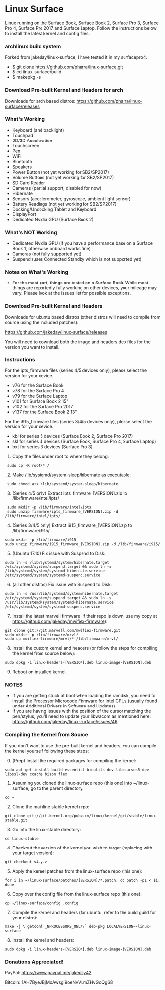 # Linux Surface

Linux running on the Surface Book, Surface Book 2, Surface Pro 3, Surface Pro 4, Surface Pro 2017 and Surface Laptop. Follow the instructions below to install the latest kernel and config files.

### archlinux build system

Forked from jakeday/linux-surface, I have tested it in my surfacepro4. 
* $ git clone https://github.com/pharra/linux-surface.git
* $ cd linux-surface/build
* $ makepkg -si

### Download Pre-built Kernel and Headers for arch
Downloads for arch based distros:
https://github.com/pharra/linux-surface/releases

### What's Working

* Keyboard (and backlight)
* Touchpad
* 2D/3D Acceleration
* Touchscreen
* Pen
* WiFi
* Bluetooth
* Speakers
* Power Button (not yet working for SB2/SP2017)
* Volume Buttons (not yet working for SB2/SP2017)
* SD Card Reader
* Cameras (partial support, disabled for now)
* Hibernate
* Sensors (accelerometer, gyroscope, ambient light sensor)
* Battery Readings (not yet working for SB2/SP2017)
* Docking/Undocking Tablet and Keyboard
* DisplayPort
* Dedicated Nvidia GPU (Surface Book 2)

### What's NOT Working

* Dedicated Nvidia GPU (if you have a performance base on a Surface Book 1, otherwise onboard works fine)
* Cameras (not fully supported yet)
* Suspend (uses Connected Standby which is not supported yet)

### Notes on What's Working
* For the most part, things are tested on a Surface Book. While most things are reportedly fully working on other devices, your mileage may vary. Please look at the issues list for possible exceptions.

### Download Pre-built Kernel and Headers

Downloads for ubuntu based distros (other distros will need to compile from source using the included patches):

https://github.com/jakeday/linux-surface/releases

You will need to download both the image and headers deb files for the version you want to install.

### Instructions

For the ipts_firmware files (series 4/5 devices only), please select the version for your device.
* v76 for the Surface Book
* v78 for the Surface Pro 4
* v79 for the Surface Laptop
* v101 for Surface Book 2 15"
* v102 for the Surface Pro 2017
* v137 for the Surface Book 2 13"

For the i915_firmware files (series 3/4/5 devices only), please select the version for your device.
* kbl for series 5 devices (Surface Book 2, Surface Pro 2017)
* skl for series 4 devices (Surface Book, Surface Pro 4, Surface Laptop)
* bxt for series 3 devices (Surface Pro 3)


1. Copy the files under root to where they belong:
  ```
   sudo cp -R root/* /
  ```
2. Make /lib/systemd/system-sleep/hibernate as executable:
  ```
   sudo chmod a+x /lib/systemd/system-sleep/hibernate
  ```
3. (Series 4/5 only) Extract ipts_firmware_[VERSION].zip to /lib/firmware/intel/ipts/
  ```
   sudo mkdir -p /lib/firmware/intel/ipts
   sudo unzip firmware/ipts_firmware_[VERSION].zip -d /lib/firmware/intel/ipts/
  ```
4. (Series 3/4/5 only) Extract i915_firmware_[VERSION].zip to /lib/firmware/i915/
  ```
  sudo mkdir -p /lib/firmware/i915
  sudo unzip firmware/i915_firmware_[VERSION].zip -d /lib/firmware/i915/
  ```
5. (Ubuntu 17.10) Fix issue with Suspend to Disk:
  ```
  sudo ln -s /lib/systemd/system/hibernate.target /etc/systemd/system/suspend.target && sudo ln -s /lib/systemd/system/systemd-hibernate.service /etc/systemd/system/systemd-suspend.service
  ```
6. (all other distros) Fix issue with Suspend to Disk:
  ```
  sudo ln -s /usr/lib/systemd/system/hibernate.target /etc/systemd/system/suspend.target && sudo ln -s /usr/lib/systemd/system/systemd-hibernate.service /etc/systemd/system/systemd-suspend.service
  ```
7. Install the latest marvell firmware (if their repo is down, use my copy at https://github.com/jakeday/mwifiex-firmware):
  ```
  git clone git://git.marvell.com/mwifiex-firmware.git
  sudo mkdir -p /lib/firmware/mrvl/
  sudo cp mwifiex-firmware/mrvl/* /lib/firmware/mrvl/
  ```
8. Install the custom kernel and headers (or follow the steps for compiling the kernel from source below):
  ```
  sudo dpkg -i linux-headers-[VERSION].deb linux-image-[VERSION].deb
  ```
9. Reboot on installed kernel.

### NOTES

* If you are getting stuck at boot when loading the ramdisk, you need to install the Processor Microcode Firmware for Intel CPUs (usually found under Additional Drivers in Software and Updates).
* If you are having issues with the position of the cursor matching the pen/stylus, you'll need to update your libwacom as mentioned here: https://github.com/jakeday/linux-surface/issues/46

### Compiling the Kernel from Source

If you don't want to use the pre-built kernel and headers, you can compile the kernel yourself following these steps:


0. (Prep) Install the required packages for compiling the kernel:
  ```
  sudo apt-get install build-essential binutils-dev libncurses5-dev libssl-dev ccache bison flex
  ```
1. Assuming you cloned the linux-surface repo (this one) into ~/linux-surface, go to the parent directory:
  ```
  cd ~
  ```
2. Clone the mainline stable kernel repo:
  ```
  git clone git://git.kernel.org/pub/scm/linux/kernel/git/stable/linux-stable.git
  ```
3. Go into the linux-stable directory:
  ```
  cd linux-stable
  ```
4. Checkout the version of the kernel you wish to target (replacing with your target version):
  ```
  git checkout v4.y.z
  ```
5. Apply the kernel patches from the linux-surface repo (this one):
  ```
  for i in ~/linux-surface/patches/[VERSION]/*.patch; do patch -p1 < $i; done
  ```
6. Copy over the config file from the linux-surface repo (this one):
  ```
  cp ~/linux-surface/config .config
  ```
7. Compile the kernel and headers (for ubuntu, refer to the build guild for your distro):
  ```
  make -j \`getconf _NPROCESSORS_ONLN\` deb-pkg LOCALVERSION=-linux-surface
  ```
8. Install the kernel and headers:
  ```
  sudo dpkg -i linux-headers-[VERSION].deb linux-image-[VERSION].deb
  ```

### Donations Appreciated!

PayPal: https://www.paypal.me/jakeday42

Bitcoin: 1AH7ByeJBjMoAwsgi9oeNvVLmZHvGoQg68
